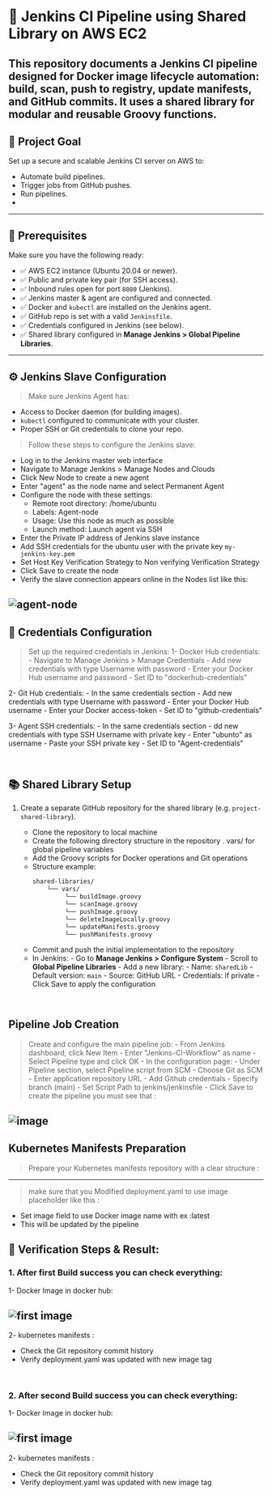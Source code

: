 # 🚀 Jenkins CI Pipeline using Shared Library on AWS EC2

This repository documents a Jenkins CI pipeline designed for Docker image lifecycle automation: build, scan, push to registry, update manifests, and GitHub commits. It uses a shared library for modular and reusable Groovy functions.
---



## 📌 Project Goal

Set up a secure and scalable Jenkins CI server on AWS to:

- Automate build pipelines.
- Trigger jobs from GitHub pushes.
- Run pipelines.
- 
---


## 🔧 Prerequisites

Make sure you have the following ready:

- ✅ AWS EC2 instance (Ubuntu 20.04 or newer).
- ✅ Public and private key pair (for SSH access).
- ✅ Inbound rules open for port `8080` (Jenkins).
- ✅ Jenkins master & agent are configured and connected.
- ✅ Docker and `kubectl` are installed on the Jenkins agent.
- ✅ GitHub repo is set with a valid `Jenkinsfile`.
- ✅ Credentials configured in Jenkins (see below).
- ✅ Shared library configured in **Manage Jenkins > Global Pipeline Libraries**.

---

## ⚙️ Jenkins Slave Configuration

> Make sure Jenkins Agent has:
- Access to Docker daemon (for building images).
- `kubectl` configured to communicate with your cluster.
- Proper SSH or Git credentials to clone your repo.

> Follow these steps to configure the Jenkins slave:
- Log in to the Jenkins master web interface
- Navigate to Manage Jenkins > Manage Nodes and Clouds
- Click New Node to create a new agent
- Enter "agent" as the node name and select Permanent Agent
- Configure the node with these settings:
    - Remote root directory: /home/ubuntu
    - Labels: Agent-node
    - Usage: Use this node as much as possible
    - Launch method: Launch agent via SSH
- Enter the Private IP address of Jenkins slave instance
- Add SSH credentials for the ubuntu user with the private key `my-jenkins-key.pem`
- Set Host Key Verification Strategy to Non verifying Verification Strategy
- Click Save to create the node
- Verify the slave connection appears online in the Nodes list like this:

![agent-node]()
---

## 🔐 Credentials Configuration
> Set up the required credentials in Jenkins:
  1- Docker Hub credentials:
    - Navigate to Manage Jenkins > Manage Credentials
    - Add new credentials with type Username with password
    - Enter your Docker Hub username and password
    - Set ID to "dockerhub-credentials"

  2- Git Hub credentials:
    - In the same credentials section
    - Add new credentials with type Username with password
    - Enter your Docker Hub username 
    - Enter your Docker access-token
    - Set ID to "github-credentials"
    
   3- Agent SSH credentials:
    - In the same credentials section
    - dd new credentials with type SSH Username with private key
    - Enter "ubunto" as username 
    - Paste your SSH private key
    - Set ID to "Agent-credentials"

![]()
---

## 📚 Shared Library Setup

1. Create a separate GitHub repository for the shared library (e.g. `project-shared-library`).
   - Clone the repository to local machine
   - Create the following directory structure in the repository
         . vars/ for global pipeline variables
   - Add the Groovy scripts for Docker operations and Git operations
   - Structure example:
        ```bash
        shared-libraries/
            └── vars/
                 └── buildImage.groovy
                 └── scanImage.groovy
                 └── pushImage.groovy
                 └── deleteImageLocally.groovy
                 └── updateManifests.groovy
                 └── pushManifests.groovy
        ```
   - Commit and push the initial implementation to the repository
   - In Jenkins:
         - Go to **Manage Jenkins > Configure System**
         - Scroll to **Global Pipeline Libraries**
         - Add a new library:
            - Name: `sharedLib`
            - Default version: `main`
            - Source: GitHub URL
            - Credentials: if private
         - Click Save to apply the configuration

   ![]()
   ---
   
## Pipeline Job Creation
> Create and configure the main pipeline job:
    - From Jenkins dashboard, click New Item
    - Enter "Jenkins-CI-Workflow" as name
    - Select Pipeline type and click OK
    - In the configuration page:
        - Under Pipeline section, select Pipeline script from SCM
        - Choose Git as SCM
        - Enter application repository URL
        - Add Github credentials
        - Specify branch (main)
        - Set Script Path to jenkins/jenkinsfile
    - Click Save to create the pipeline
you must see that :

![image]()
---


## Kubernetes Manifests Preparation
> Prepare your Kubernetes manifests repository with a clear structure :
![]()
---

> make sure that you Modified deployment.yaml to use image placeholder like this :
   - Set image field to use Docker image name with ex :latest <tag>
   - This will be updated by the pipeline

## 📌 Verification Steps &  Result:
### 1. After first Build success you can check everything:
       
1- Docker Image in docker hub:

![first image]()
---

2- kubernetes manifests :
   - Check the Git repository commit history
   - Verify deployment.yaml was updated with new image tag

![]()
---
   

### 2. After second Build success you can check everything:

1- Docker Image in docker hub:

![first image]()
---

2- kubernetes manifests :
   - Check the Git repository commit history
   - Verify deployment.yaml was updated with new image tag

![]()
---


